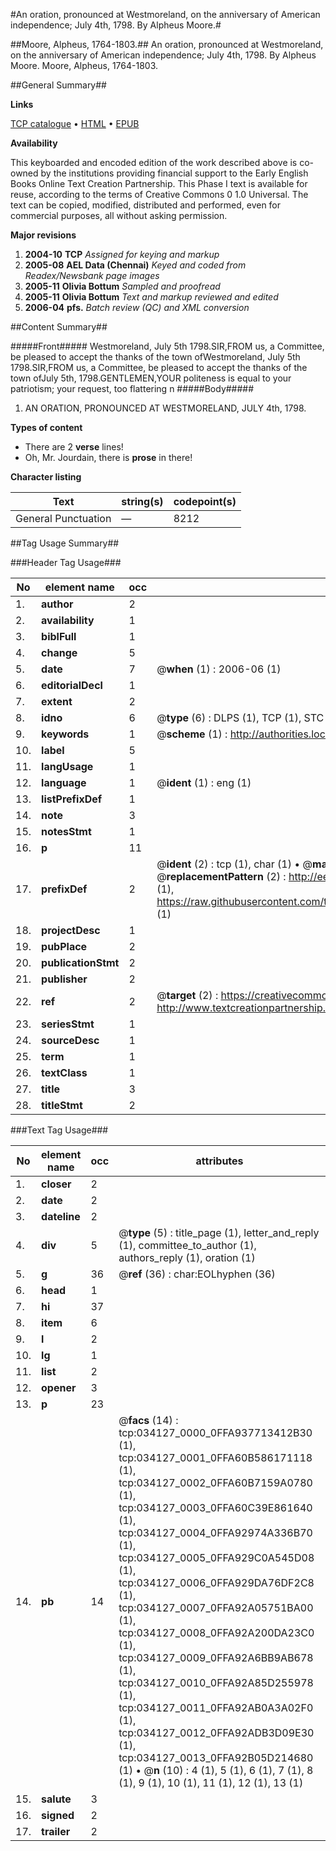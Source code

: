 #An oration, pronounced at Westmoreland, on the anniversary of American independence; July 4th, 1798. By Alpheus Moore.#

##Moore, Alpheus, 1764-1803.##
An oration, pronounced at Westmoreland, on the anniversary of American independence; July 4th, 1798. By Alpheus Moore.
Moore, Alpheus, 1764-1803.

##General Summary##

**Links**

[TCP catalogue](http://www.ota.ox.ac.uk/tcp/)  • 
[HTML](http://tei.it.ox.ac.uk/tcp/Texts-HTML/free/N25/N25688.html)  • 
[EPUB](http://tei.it.ox.ac.uk/tcp/Texts-EPUB/free/N25/N25688.epub)

**Availability**

This keyboarded and encoded edition of the
	       work described above is co-owned by the institutions
	       providing financial support to the Early English Books
	       Online Text Creation Partnership. This Phase I text is
	       available for reuse, according to the terms of Creative
	       Commons 0 1.0 Universal. The text can be copied,
	       modified, distributed and performed, even for
	       commercial purposes, all without asking permission.

**Major revisions**

1. __2004-10__ __TCP__ *Assigned for keying and markup*
1. __2005-08__ __AEL Data (Chennai)__ *Keyed and coded from Readex/Newsbank page images*
1. __2005-11__ __Olivia Bottum__ *Sampled and proofread*
1. __2005-11__ __Olivia Bottum__ *Text and markup reviewed and edited*
1. __2006-04__ __pfs.__ *Batch review (QC) and XML conversion*

##Content Summary##

#####Front#####
Westmoreland, July 5th 1798.SIR,FROM us, a Committee, be pleased to accept the thanks of the town ofWestmoreland, July 5th 1798.SIR,FROM us, a Committee, be pleased to accept the thanks of the town ofJuly 5th, 1798.GENTLEMEN,YOUR politeness is equal to your patriotism; your request, too flattering n
#####Body#####

1. AN ORATION, PRONOUNCED AT WESTMORELAND, JULY 4th, 1798.

**Types of content**

  * There are 2 **verse** lines!
  * Oh, Mr. Jourdain, there is **prose** in there!

**Character listing**


|Text|string(s)|codepoint(s)|
|---|---|---|
|General Punctuation|—|8212|

##Tag Usage Summary##

###Header Tag Usage###

|No|element name|occ|attributes|
|---|---|---|---|
|1.|__author__|2||
|2.|__availability__|1||
|3.|__biblFull__|1||
|4.|__change__|5||
|5.|__date__|7| @__when__ (1) : 2006-06 (1)|
|6.|__editorialDecl__|1||
|7.|__extent__|2||
|8.|__idno__|6| @__type__ (6) : DLPS (1), TCP (1), STC (1), NOTIS (1), IMAGE-SET (1), EVANS-CITATION (1)|
|9.|__keywords__|1| @__scheme__ (1) : http://authorities.loc.gov/ (1)|
|10.|__label__|5||
|11.|__langUsage__|1||
|12.|__language__|1| @__ident__ (1) : eng (1)|
|13.|__listPrefixDef__|1||
|14.|__note__|3||
|15.|__notesStmt__|1||
|16.|__p__|11||
|17.|__prefixDef__|2| @__ident__ (2) : tcp (1), char (1)  •  @__matchPattern__ (2) : ([0-9\-]+):([0-9IVX]+) (1), (.+) (1)  •  @__replacementPattern__ (2) : http://eebo.chadwyck.com/downloadtiff?vid=$1&page=$2 (1), https://raw.githubusercontent.com/textcreationpartnership/Texts/master/tcpchars.xml#$1 (1)|
|18.|__projectDesc__|1||
|19.|__pubPlace__|2||
|20.|__publicationStmt__|2||
|21.|__publisher__|2||
|22.|__ref__|2| @__target__ (2) : https://creativecommons.org/publicdomain/zero/1.0/ (1), http://www.textcreationpartnership.org/docs/. (1)|
|23.|__seriesStmt__|1||
|24.|__sourceDesc__|1||
|25.|__term__|1||
|26.|__textClass__|1||
|27.|__title__|3||
|28.|__titleStmt__|2||


###Text Tag Usage###

|No|element name|occ|attributes|
|---|---|---|---|
|1.|__closer__|2||
|2.|__date__|2||
|3.|__dateline__|2||
|4.|__div__|5| @__type__ (5) : title_page (1), letter_and_reply (1), committee_to_author (1), authors_reply (1), oration (1)|
|5.|__g__|36| @__ref__ (36) : char:EOLhyphen (36)|
|6.|__head__|1||
|7.|__hi__|37||
|8.|__item__|6||
|9.|__l__|2||
|10.|__lg__|1||
|11.|__list__|2||
|12.|__opener__|3||
|13.|__p__|23||
|14.|__pb__|14| @__facs__ (14) : tcp:034127_0000_0FFA937713412B30 (1), tcp:034127_0001_0FFA60B586171118 (1), tcp:034127_0002_0FFA60B7159A0780 (1), tcp:034127_0003_0FFA60C39E861640 (1), tcp:034127_0004_0FFA92974A336B70 (1), tcp:034127_0005_0FFA929C0A545D08 (1), tcp:034127_0006_0FFA929DA76DF2C8 (1), tcp:034127_0007_0FFA92A05751BA00 (1), tcp:034127_0008_0FFA92A200DA23C0 (1), tcp:034127_0009_0FFA92A6BB9AB678 (1), tcp:034127_0010_0FFA92A85D255978 (1), tcp:034127_0011_0FFA92AB0A3A02F0 (1), tcp:034127_0012_0FFA92ADB3D09E30 (1), tcp:034127_0013_0FFA92B05D214680 (1)  •  @__n__ (10) : 4 (1), 5 (1), 6 (1), 7 (1), 8 (1), 9 (1), 10 (1), 11 (1), 12 (1), 13 (1)|
|15.|__salute__|3||
|16.|__signed__|2||
|17.|__trailer__|2||
